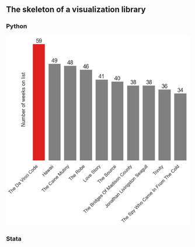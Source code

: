 ## The skeleton of a visualization library

### Python
[![Python bar chart](/images/python_bar_chart.png "Python bar chart")](python_bar_chart.md)

### Stata
